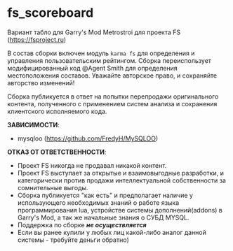 # fs_scoreboard
Вариант табло для Garry's Mod Metrostroi для проекта FS (https://fsproject.ru)

В состав сборки включен модуль `karma fs` для определения и управления пользовательским рейтингом.
Сборка переиспользует модифицированный код @Agent Smith для определения местоположения составов. 
Уважайте авторское право, и сохраняйте авторство изменений!

Сборка публикуется в ответ на попытки перепродажи оригинального контента, полученного с применением 
систем анализа и сохранения клиентского исполняемого кода.

**ЗАВИСИМОСТИ**:
* mysqloo (https://github.com/FredyH/MySQLOO) 

**ОТКАЗ ОТ ОТВЕТСТВЕННОСТИ**:
* Проект FS никогда не продавал никакой контент.
* Проект FS выступает за открытые и взаимовыгодные разработки, и категорически против продажи
интеллектуальной собственности за сомнительные выгоды.
* Сборка публикуется "как есть" и предполагает наличие у использующего необходимых знаний о работе
языка программирования lua, устройстве системы дополнений(addons) в Garry's Mod, а так же начальные 
знания о СУБД MYSQL.
* Поддержка по сборке ***не осуществляется***
* Если вы ранее купили у любых лиц какой-либо аналог данной системы - требуйте деньги обратно) 
